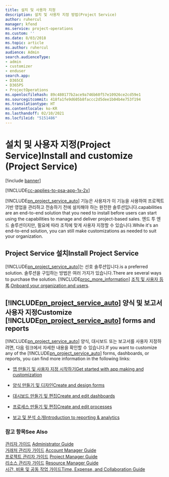 ```yaml
---
title: 설치 및 사용자 지정
description: 설치 및 사용자 지정 방법(Project Service)
author: ruhercul
manager: kfend
ms.service: project-operations
ms.custom: ''
ms.date: 8/03/2018
ms.topic: article
ms.author: ruhercul
audience: Admin
search.audienceType:
- admin
- customizer
- enduser
search.app:
- D365CE
- D365PS
- ProjectOperations
ms.openlocfilehash: 89c480177b2ace9a746b60f57e10926ce2cd59e1
ms.sourcegitcommit: 418fa1fe9d605b8faccc2d5dee1b04b4e753f194
ms.translationtype: HT
ms.contentlocale: ko-KR
ms.lasthandoff: 02/10/2021
ms.locfileid: "5151486"
---
```

# <a name="install-and-customize-project-service"></a><span data-ttu-id="24e07-103">설치 및 사용자 지정(Project Service)</span><span class="sxs-lookup"><span data-stu-id="24e07-103">Install and customize (Project Service)</span></span>

[!include [banner](../includes/psa-now-project-operations.md)]

[!INCLUDE[cc-applies-to-psa-app-1x-2x](../includes/cc-applies-to-psa-app-1x-2x.md)]

[!INCLUDE[pn_project_service_auto](../includes/pn-project-service-auto.md)] <span data-ttu-id="24e07-104">기능은 사용자가 이 기능을 사용하여 프로젝트 기반 영업을 관리하고 전송하기 전에 설치해야 하는 완전한 솔루션입니다.</span><span class="sxs-lookup"><span data-stu-id="24e07-104">capabilities are an end-to-end solution that you need to install before users can start using the capabilities to manage and deliver project-based sales.</span></span> <span data-ttu-id="24e07-105">엔드 투 엔드 솔루션이지만, 필요에 따라 조직에 맞게 사용자 지정할 수 있습니다.</span><span class="sxs-lookup"><span data-stu-id="24e07-105">While it's an end-to-end solution, you can still make customizations as needed to suit your organization.</span></span>  
<!-- TODO: I expect to find the information on how to get and install this here. Please find that and add it here. Same for Project Service.--> 
  
## <a name="install-project-service"></a><span data-ttu-id="24e07-106">Project Service 설치</span><span class="sxs-lookup"><span data-stu-id="24e07-106">Install Project Service</span></span>  
 [!INCLUDE[pn_project_service_auto](../includes/pn-project-service-auto.md)]<span data-ttu-id="24e07-107">는 선호 솔루션입니다.</span><span class="sxs-lookup"><span data-stu-id="24e07-107">is a preferred solution.</span></span> <span data-ttu-id="24e07-108">솔루션을 구입하는 방법은 여러 가지가 있습니다.</span><span class="sxs-lookup"><span data-stu-id="24e07-108">There are several ways to purchase the solution.</span></span> [!INCLUDE[proc_more_information](../includes/proc-more-information.md)] <span data-ttu-id="24e07-109">[조직 및 사용자 등록](https://docs.microsoft.com/dynamics365/customerengagement/on-premises/admin/onboard-your-organization-and-users-to-dynamics-365-online).</span><span class="sxs-lookup"><span data-stu-id="24e07-109">[Onboard your organization and users](https://docs.microsoft.com/dynamics365/customerengagement/on-premises/admin/onboard-your-organization-and-users-to-dynamics-365-online).</span></span>  
  
## <a name="customize-pn_project_service_auto-forms-and-reports"></a><span data-ttu-id="24e07-110">[!INCLUDE[pn_project_service_auto](../includes/pn-project-service-auto.md)] 양식 및 보고서 사용자 지정</span><span class="sxs-lookup"><span data-stu-id="24e07-110">Customize [!INCLUDE[pn_project_service_auto](../includes/pn-project-service-auto.md)] forms and reports</span></span>  
 <span data-ttu-id="24e07-111">[!INCLUDE[pn_project_service_auto](../includes/pn-project-service-auto.md)] 양식, 대시보드 또는 보고서를 사용자 지정하려면, 다음 링크에서 자세한 내용을 확인할 수 있습니다.</span><span class="sxs-lookup"><span data-stu-id="24e07-111">If you want to customize any of the [!INCLUDE[pn_project_service_auto](../includes/pn-project-service-auto.md)] forms, dashboards, or reports, you can find more information in the following links:</span></span>  
  
- [<span data-ttu-id="24e07-112">앱 만들기 및 사용자 지정 시작하기</span><span class="sxs-lookup"><span data-stu-id="24e07-112">Get started with app making and customization</span></span>](https://docs.microsoft.com/dynamics365/customerengagement/on-premises/customize/getting-started-customization)  
  
- [<span data-ttu-id="24e07-113">양식 만들기 및 디자인</span><span class="sxs-lookup"><span data-stu-id="24e07-113">Create and design forms</span></span>](https://docs.microsoft.com/dynamics365/customerengagement/on-premises/customize/create-design-forms)  
  
- [<span data-ttu-id="24e07-114">대시보드 만들기 및 편집</span><span class="sxs-lookup"><span data-stu-id="24e07-114">Create and edit dashboards</span></span>](https://docs.microsoft.com/dynamics365/customerengagement/on-premises/customize/create-edit-dashboards)  
  
- [<span data-ttu-id="24e07-115">프로세스 만들기 및 편집</span><span class="sxs-lookup"><span data-stu-id="24e07-115">Create and edit processes</span></span>](https://docs.microsoft.com/dynamics365/customerengagement/on-premises/customize/guide-staff-through-common-tasks-processes)  
  
- [<span data-ttu-id="24e07-116">보고 및 분석 소개</span><span class="sxs-lookup"><span data-stu-id="24e07-116">Introduction to reporting & analytics</span></span>](https://docs.microsoft.com/dynamics365/customerengagement/on-premises/analytics/reporting-analytics-with-dynamics-365)  
  
### <a name="see-also"></a><span data-ttu-id="24e07-117">참고 항목</span><span class="sxs-lookup"><span data-stu-id="24e07-117">See Also</span></span>  
 <span data-ttu-id="24e07-118">[관리자 가이드](../psa/admin-guide.md) </span><span class="sxs-lookup"><span data-stu-id="24e07-118">[Administrator Guide](../psa/admin-guide.md) </span></span>  
 <span data-ttu-id="24e07-119">[거래처 관리자 가이드](../psa/account-manager-guide.md) </span><span class="sxs-lookup"><span data-stu-id="24e07-119">[Account Manager Guide](../psa/account-manager-guide.md) </span></span>  
 <span data-ttu-id="24e07-120">[프로젝트 관리자 가이드](../psa/project-manager-guide.md) </span><span class="sxs-lookup"><span data-stu-id="24e07-120">[Project Manager Guide](../psa/project-manager-guide.md) </span></span>  
 <span data-ttu-id="24e07-121">[리소스 관리자 가이드](../psa/resource-manager-guide.md) </span><span class="sxs-lookup"><span data-stu-id="24e07-121">[Resource Manager Guide](../psa/resource-manager-guide.md) </span></span>  
 [<span data-ttu-id="24e07-122">시간, 비용 및 공동 작업 가이드</span><span class="sxs-lookup"><span data-stu-id="24e07-122">Time, Expense, and Collaboration Guide</span></span>](../psa/time-expense-collaboration-guide.md)
